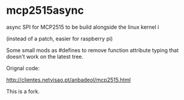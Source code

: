 mcp2515async
============

async SPI for MCP2515 to be build alongside the linux kernel i

(instead of a patch, easier for raspberry pi)

Some small mods as #defines to remove function attribute typing that doesn't work on the latest tree.

Orignal code:

http://clientes.netvisao.pt/anbadeol/mcp2515.html

This is a fork.

